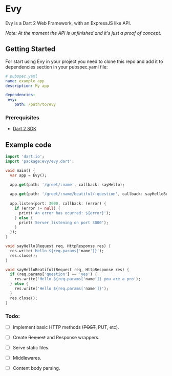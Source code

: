 # Evy

Evy is a Dart 2 Web Framework, with an ExpressJS like API.

*Note: At the moment the API is unfinished and it's just a proof of concept.*

## Getting Started

For start using Evy in your project you need to clone this repo and add it to dependencies section in your pubspec.yaml file:

```yaml
# pubspec.yaml
name: example_app
description: My app

dependencies:
 evy: 
    path: /path/to/evy
```

### Prerequisites

* [Dart 2 SDK](https://www.dartlang.org/tools/sdk#install)
 
## Example code
 
```dart
import 'dart:io';
import 'package:evy/evy.dart';

void main() {
  var app = Evy();
  
  app.get(path: '/greet/:name', callback: sayHello);

  app.get(path: '/greet/:name/beatiful/:question', callback: sayHelloBeatiful);
  
  app.listen(port: 3000, callback: (error) {
    if (error != null) {
      print('An error has ocurred: ${error}');
    } else {
      print('Server listening on port 3000');
    }
  });
}

void sayHello(Request req, HttpResponse res) {
  res.write('Hello ${req.params['name']}');
  res.close();
}

void sayHelloBeatiful(Request req, HttpResponse res) {
  if (req.params['question'] == 'yes') {
    res.write('Hello ${req.params['name']} you are a pro');
  } else {
    res.write('Hello ${req.params['name']}');
  }
  res.close();
}
```

### Todo:
 - [ ] Implement basic HTTP methods (~~POST~~, PUT, etc).
 - [ ] Create ~~Request~~ and Response wrappers.
 - [ ] Serve static files.
 - [ ] Middlewares.
 - [ ] Content body parsing.
 